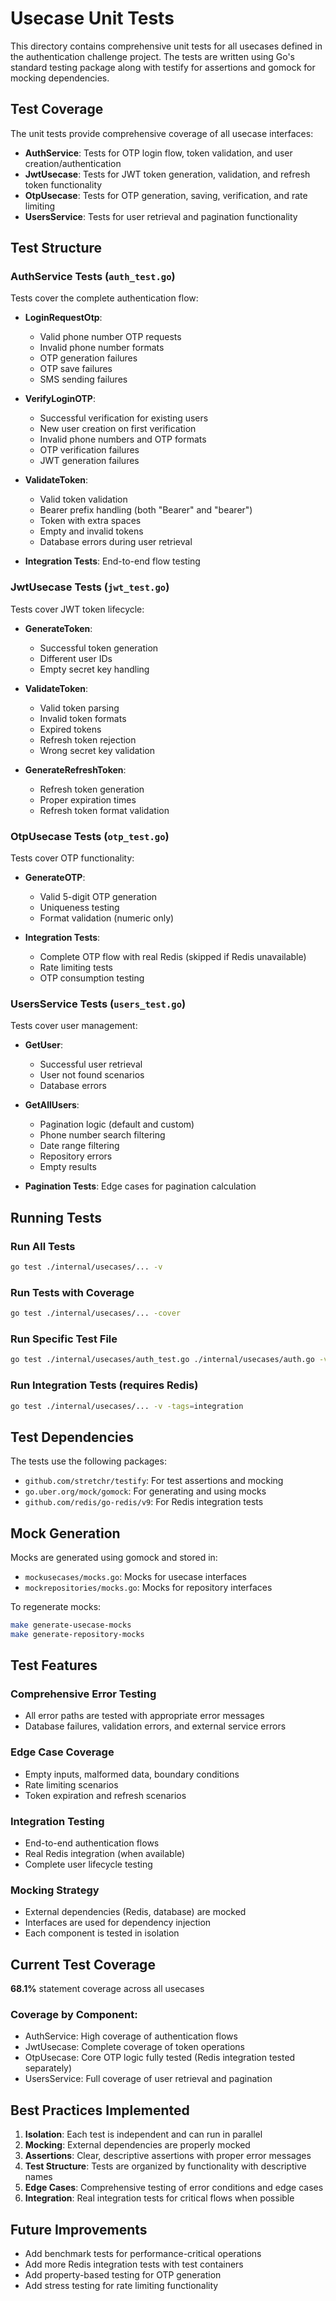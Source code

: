 # Usecase Unit Tests

This directory contains comprehensive unit tests for all usecases defined in the authentication challenge project. The tests are written using Go's standard testing package along with testify for assertions and gomock for mocking dependencies.

## Test Coverage

The unit tests provide comprehensive coverage of all usecase interfaces:

- **AuthService**: Tests for OTP login flow, token validation, and user creation/authentication
- **JwtUsecase**: Tests for JWT token generation, validation, and refresh token functionality
- **OtpUsecase**: Tests for OTP generation, saving, verification, and rate limiting
- **UsersService**: Tests for user retrieval and pagination functionality

## Test Structure

### AuthService Tests (`auth_test.go`)

Tests cover the complete authentication flow:

- **LoginRequestOtp**:

  - Valid phone number OTP requests
  - Invalid phone number formats
  - OTP generation failures
  - OTP save failures
  - SMS sending failures

- **VerifyLoginOTP**:

  - Successful verification for existing users
  - New user creation on first verification
  - Invalid phone numbers and OTP formats
  - OTP verification failures
  - JWT generation failures

- **ValidateToken**:

  - Valid token validation
  - Bearer prefix handling (both "Bearer" and "bearer")
  - Token with extra spaces
  - Empty and invalid tokens
  - Database errors during user retrieval

- **Integration Tests**: End-to-end flow testing

### JwtUsecase Tests (`jwt_test.go`)

Tests cover JWT token lifecycle:

- **GenerateToken**:

  - Successful token generation
  - Different user IDs
  - Empty secret key handling

- **ValidateToken**:

  - Valid token parsing
  - Invalid token formats
  - Expired tokens
  - Refresh token rejection
  - Wrong secret key validation

- **GenerateRefreshToken**:
  - Refresh token generation
  - Proper expiration times
  - Refresh token format validation

### OtpUsecase Tests (`otp_test.go`)

Tests cover OTP functionality:

- **GenerateOTP**:

  - Valid 5-digit OTP generation
  - Uniqueness testing
  - Format validation (numeric only)

- **Integration Tests**:
  - Complete OTP flow with real Redis (skipped if Redis unavailable)
  - Rate limiting tests
  - OTP consumption testing

### UsersService Tests (`users_test.go`)

Tests cover user management:

- **GetUser**:

  - Successful user retrieval
  - User not found scenarios
  - Database errors

- **GetAllUsers**:

  - Pagination logic (default and custom)
  - Phone number search filtering
  - Date range filtering
  - Repository errors
  - Empty results

- **Pagination Tests**: Edge cases for pagination calculation

## Running Tests

### Run All Tests

```bash
go test ./internal/usecases/... -v
```

### Run Tests with Coverage

```bash
go test ./internal/usecases/... -cover
```

### Run Specific Test File

```bash
go test ./internal/usecases/auth_test.go ./internal/usecases/auth.go -v
```

### Run Integration Tests (requires Redis)

```bash
go test ./internal/usecases/... -v -tags=integration
```

## Test Dependencies

The tests use the following packages:

- `github.com/stretchr/testify`: For test assertions and mocking
- `go.uber.org/mock/gomock`: For generating and using mocks
- `github.com/redis/go-redis/v9`: For Redis integration tests

## Mock Generation

Mocks are generated using gomock and stored in:

- `mockusecases/mocks.go`: Mocks for usecase interfaces
- `mockrepositories/mocks.go`: Mocks for repository interfaces

To regenerate mocks:

```bash
make generate-usecase-mocks
make generate-repository-mocks
```

## Test Features

### Comprehensive Error Testing

- All error paths are tested with appropriate error messages
- Database failures, validation errors, and external service errors

### Edge Case Coverage

- Empty inputs, malformed data, boundary conditions
- Rate limiting scenarios
- Token expiration and refresh scenarios

### Integration Testing

- End-to-end authentication flows
- Real Redis integration (when available)
- Complete user lifecycle testing

### Mocking Strategy

- External dependencies (Redis, database) are mocked
- Interfaces are used for dependency injection
- Each component is tested in isolation

## Current Test Coverage

**68.1%** statement coverage across all usecases

### Coverage by Component:

- AuthService: High coverage of authentication flows
- JwtUsecase: Complete coverage of token operations
- OtpUsecase: Core OTP logic fully tested (Redis integration tested separately)
- UsersService: Full coverage of user retrieval and pagination

## Best Practices Implemented

1. **Isolation**: Each test is independent and can run in parallel
2. **Mocking**: External dependencies are properly mocked
3. **Assertions**: Clear, descriptive assertions with proper error messages
4. **Test Structure**: Tests are organized by functionality with descriptive names
5. **Edge Cases**: Comprehensive testing of error conditions and edge cases
6. **Integration**: Real integration tests for critical flows when possible

## Future Improvements

- Add benchmark tests for performance-critical operations
- Add more Redis integration tests with test containers
- Add property-based testing for OTP generation
- Add stress testing for rate limiting functionality

